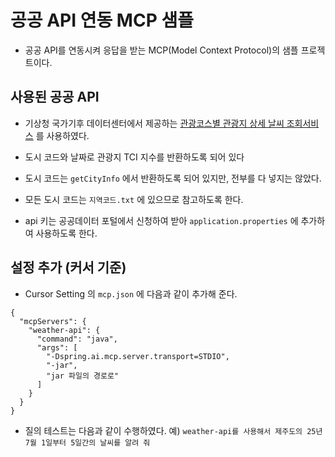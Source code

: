# 공공 API 연동 MCP 샘플

- 공공 API를 연동시켜 응답을 받는 MCP(Model Context Protocol)의 샘플 프로젝트이다.

## 사용된 공공 API 

- 기상청 국가기후 데이터센터에서 제공하는 [관광코스별 관광지 상세 날씨 조회서비스](https://www.data.go.kr/tcs/dss/selectApiDataDetailView.do?publicDataPk=15056912) 를 사용하였다.

- 도시 코드와 날짜로 관광지 TCI 지수를 반환하도록 되어 있다
- 도시 코드는 `getCityInfo` 에서 반환하도록 되어 있지만, 전부를 다 넣지는 않았다.
- 모든 도시 코드는 `지역코드.txt` 에 있으므로 참고하도록 한다.
- api 키는 공공데이터 포털에서 신청하여 받아 `application.properties` 에 추가하여 사용하도록 한다.

## 설정 추가 (커서 기준)

- Cursor Setting 의 `mcp.json` 에 다음과 같이 추가해 준다.

```
{
  "mcpServers": {
    "weather-api": {
      "command": "java",
      "args": [
        "-Dspring.ai.mcp.server.transport=STDIO",
        "-jar",
        "jar 파일의 경로로"
      ]
    }
  }
}
```

- 질의 테스트는 다음과 같이 수행하였다. 예) `weather-api를 사용해서 제주도의 25년 7월 1일부터 5일간의 날씨를 알려 줘`